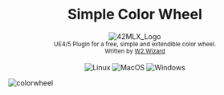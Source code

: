 </br>
<div align="center">
  <h1>Simple Color Wheel</h1>
  <img src="https://github.com/W2Wizard/SimpleColorWheel/assets/63303990/d201adf7-6eb6-4e48-93fa-6058103f6580" alt="42MLX_Logo">
</div>
<div align="center">
  <sub>UE4/5 Plugin for a free, simple and extendible color wheel.</sub>
  </br>
  <sub>Written by <a href="https://portfolio.w2wizard.dev/">W2.Wizard</a></sub>
    <div align="center">
	  </br>
    <img src="https://svgshare.com/i/Zhy.svg" alt="Linux">
    <img src="https://svgshare.com/i/ZjP.svg" alt="MacOS">
    <img src="https://svgshare.com/i/ZhY.sv" alt="Windows">
    </div>
</div>

![colorwheel](https://github.com/W2Wizard/SimpleColorWheel/assets/63303990/2d701954-c93f-4fbf-a10b-1aa4b35021b6)
